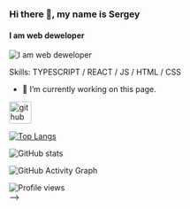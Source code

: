 ### Hi there 👋, my name is **Sergey**
#### I am web deweloper
![I am web deweloper](https://arturssmirnovs.github.io/github-profile-readme-generator/images/banner.png)


Skills: TYPESCRIPT / REACT / JS / HTML / CSS

- 🔭 I’m currently working on this page. 


[<img src='https://cdn.jsdelivr.net/npm/simple-icons@3.0.1/icons/github.svg' alt='github' height='40'>](https://github.com/Rumata-SL)  

[![Top Langs](https://github-readme-stats.vercel.app/api/top-langs/?username=Rumata-SL)](https://github.com/anuraghazra/github-readme-stats)

![GitHub stats](https://github-readme-stats.vercel.app/api?username=Rumata-SL&show_icons=true)  

![GitHub Activity Graph](https://activity-graph.herokuapp.com/graph?username=Rumata-SL)  

![Profile views](https://gpvc.arturio.dev/Rumata-SL)  
-->

